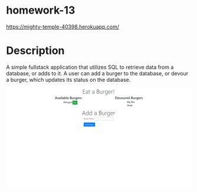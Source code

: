 # homework-13
 
https://mighty-temple-40398.herokuapp.com/

# Description 

A simple fullstack application that utilizes SQL to retrieve data from a database, or adds to it. A user can add a burger to the database, or devour a burger, which updates its status on the database.




![Alt text](./public/assets/screenshot1.PNG?raw=true "screenshot")